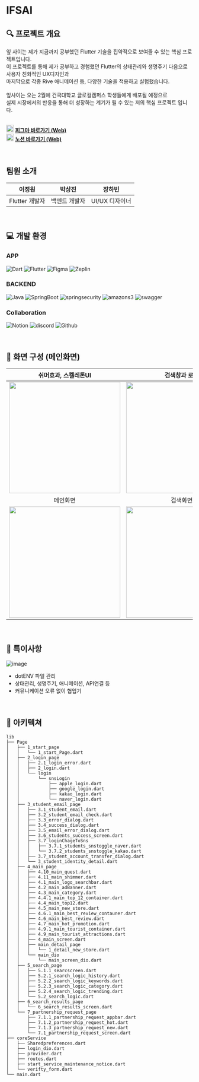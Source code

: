 # IFSAI


## 🔍 프로젝트 개요
잎 사이는  제가 지금까지 공부했던 Flutter 기술을 집약적으로 보여줄 수 있는  핵심 프로젝트입니다.<br />
이 프로젝트를 통해 제가 공부하고 경험했던 Flutter의 상태관리와 생명주기 다음으로 사용자 친화적인 UX디자인과<br />
마지막으로 각종 Rive 애니메이션 등, 다양한 기술을 적용하고 실험했습니다.<br /><br />
잎사이는 오는 2월에 건국대학교 글로컬캠퍼스 학생들에게 배포될 예정으로<br />실제 시장에서의 반응을 통해 더 성장하는 계기가 될 수 있는 저의 핵심 프로젝트 입니다.
<br />
<br />

<img src="https://github.com/location132/IFSAI/assets/132702102/ab4a1dcf-468c-434f-8197-9d32cd519ce2" width="20" alt="Project Image"> <a href="https://www.figma.com/design/8gDYtHK41c2CYetQAYh1v0/잎사이?node-id=0-1&t=PZcXK9YipDUtbpvK-0"><strong>피그마 바로가기 (Web)</strong></a> 
<br />
 <img src="https://github.com/location132/IFSAI/assets/132702102/81fbb182-9ce0-4881-b81c-d3b47c1feeb0" width="20" alt="Project Image"> <a href="https://intriguing-cowl-e9d.notion.site/Flutter-cf9046ed0d9c4bc48db0e3e0d4110567?pvs=4"><strong>노션 바로가기 (Web)</strong></a>


<br />

## 팀원 소개


| 이정원 | 박상진 | 장하빈 | 
| :-: | :-: | :-: | 
| Flutter 개발자 | 백엔드 개발자 | UI/UX 디자이너 |

<br />

## 💻 개발 환경

### APP
![Dart](https://img.shields.io/badge/Dart-0175C2.svg?&style=for-the-badge&logo=Dart&logoColor=white)
![Flutter](https://img.shields.io/badge/flutter-02569B.svg?&style=for-the-badge&logo=flutter&logoColor=white)
![Figma](https://img.shields.io/badge/Figma-F24E1E?style=for-the-badge&logo=figma&logoColor=white)
![Zeplin](https://img.shields.io/badge/zeplin-EE6723?style=for-the-badge&logo=openzeppelin&logoColor=white)

### BACKEND
![Java](https://img.shields.io/badge/Java-007396.svg?&style=for-the-badge&logo=Java&logoColor=white)
![SpringBoot](https://img.shields.io/badge/SpringBoot-6DB33F.svg?&style=for-the-badge&logo=springboot&logoColor=white)
![springsecurity](https://img.shields.io/badge/springsecurity-6DB33F.svg?&style=for-the-badge&logo=springsecurity&logoColor=white)
![amazons3](https://img.shields.io/badge/amazons3-569A31.svg?&style=for-the-badge&logo=amazons3&logoColor=white)
![swagger](https://img.shields.io/badge/swagger-85EA2D.svg?&style=for-the-badge&logo=swagger&logoColor=white)

### Collaboration
![Notion](https://img.shields.io/badge/Notion-000000?style=for-the-badge&logo=Notion&logoColor=white)
![discord](https://img.shields.io/badge/discord-5865F2?style=for-the-badge&logo=Discord&logoColor=white)
![Github](https://img.shields.io/badge/Github-181717.svg?&style=for-the-badge&logo=github&logoColor=white)

<br />

## 📝 화면 구성 (메인화면)
| 쉬머효과, 스켈레톤UI | 검색창과 로고 |
| :-: | :-: |
|<img src="https://github.com/location132/IFSAI/assets/132702102/02555181-cb79-462c-8515-bfdba56cb0d6" width="300"> | <img src="https://github.com/location132/IFSAI/assets/132702102/adb1ea85-65ed-4c2d-90fe-f14be593e65e" width="300">
| 메인화면 | 검색화면 |
|<img src="https://github.com/location132/IFSAI/assets/132702102/3292847c-6ad2-4776-a7cf-3f3c0f4fc4b6" width="300"> | <img src="https://github.com/location132/IFSAI/assets/132702102/514af67d-0dd3-4dfb-ad1b-b4015caa7952" width="300">|


<br />

## 📌 특이사항

![image](https://github.com/location132/IFSAI/assets/132702102/55e079e8-3a04-4920-9289-eabda4addb4a)
- dotENV 파일 관리
- 상태관리, 생명주기, 애니메이션, API연결 등
- 커뮤니케이션 오류 없이 협업기



<br />

## 📁 아키텍쳐

```
lib
├── Page
│   ├── 1_start_page
│   │   └── 1_start_Page.dart
│   ├── 2_login_page
│   │   ├── 2.1_login_error.dart
│   │   ├── 2_login.dart
│   │   └── login
│   │       └── snsLogin
│   │           ├── apple_login.dart
│   │           ├── google_login.dart
│   │           ├── kakao_login.dart
│   │           └── naver_login.dart
│   ├── 3_student_email_page
│   │   ├── 3.1_student_email.dart
│   │   ├── 3.2_student_email_check.dart
│   │   ├── 3.3_error_dialog.dart
│   │   ├── 3.4_success_dialog.dart
│   │   ├── 3.5_email_error_dialog.dart
│   │   ├── 3.6_students_success_screen.dart
│   │   ├── 3.7_loginChageToSns
│   │   │   ├── 3.7.1_students_snstoggle_naver.dart
│   │   │   └── 3.7.2_students_snstoggle_kakao.dart
│   │   ├── 3.7_student_account_transfer_dialog.dart
│   │   └── 3_student_identity_detail.dart
│   ├── 4_main_page
│   │   ├── 4.10_main_quest.dart
│   │   ├── 4.11_main_shimmer.dart
│   │   ├── 4.1_main_logo_searchbar.dart
│   │   ├── 4.2_main_adBanner.dart
│   │   ├── 4.3_main_category.dart
│   │   ├── 4.4.1_main_top_12_container.dart
│   │   ├── 4.4_main_top12.dart
│   │   ├── 4.5_main_new_store.dart
│   │   ├── 4.6.1_main_best_review_contauner.dart
│   │   ├── 4.6_main_best_review.dart
│   │   ├── 4.7_main_hot_promotion.dart
│   │   ├── 4.9.1_main_tourist_container.dart
│   │   ├── 4.9_main_tourist_attractions.dart
│   │   ├── 4_main_screen.dart
│   │   ├── main_detail_page
│   │   │   └── 1_detail_new_store.dart
│   │   └── main_dio
│   │       └── main_screen_dio.dart
│   ├── 5_search_page
│   │   ├── 5.1.1_searcscreen.dart
│   │   ├── 5.2.1_search_logic_history.dart
│   │   ├── 5.2.2_search_logic_keywords.dart
│   │   ├── 5.2.3_search_logic_category.dart
│   │   ├── 5.2.4_search_logic_trending.dart
│   │   └── 5.2_search_logic.dart
│   ├── 6_search_results_page
│   │   └── 6_search_results_screen.dart
│   └── 7_partnership_request_page
│       ├── 7.1.1_partnership_request_appbar.dart
│       ├── 7.1.2_partnership_request_hot.dart
│       ├── 7.1.3_partnership_request_new.dart
│       └── 7.1_partnership_request_screen.dart
├── coreService
│   ├── Sharedpreferences.dart
│   ├── login_dio.dart
│   ├── provider.dart
│   ├── routes.dart
│   ├── start_service_maintenance_notice.dart
│   └── verifty_form.dart
└── main.dart

